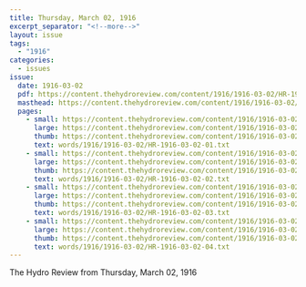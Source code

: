 ```yaml
---
title: Thursday, March 02, 1916
excerpt_separator: "<!--more-->"
layout: issue
tags:
  - "1916"
categories:
  - issues
issue:
  date: 1916-03-02
  pdf: https://content.thehydroreview.com/content/1916/1916-03-02/HR-1916-03-02.pdf
  masthead: https://content.thehydroreview.com/content/1916/1916-03-02/masthead/HR-1916-03-02.jpg
  pages:
    - small: https://content.thehydroreview.com/content/1916/1916-03-02/small/HR-1916-03-02-01.jpg
      large: https://content.thehydroreview.com/content/1916/1916-03-02/large/HR-1916-03-02-01.jpg
      thumb: https://content.thehydroreview.com/content/1916/1916-03-02/thumbnails/HR-1916-03-02-01.jpg
      text: words/1916/1916-03-02/HR-1916-03-02-01.txt
    - small: https://content.thehydroreview.com/content/1916/1916-03-02/small/HR-1916-03-02-02.jpg
      large: https://content.thehydroreview.com/content/1916/1916-03-02/large/HR-1916-03-02-02.jpg
      thumb: https://content.thehydroreview.com/content/1916/1916-03-02/thumbnails/HR-1916-03-02-02.jpg
      text: words/1916/1916-03-02/HR-1916-03-02-02.txt
    - small: https://content.thehydroreview.com/content/1916/1916-03-02/small/HR-1916-03-02-03.jpg
      large: https://content.thehydroreview.com/content/1916/1916-03-02/large/HR-1916-03-02-03.jpg
      thumb: https://content.thehydroreview.com/content/1916/1916-03-02/thumbnails/HR-1916-03-02-03.jpg
      text: words/1916/1916-03-02/HR-1916-03-02-03.txt
    - small: https://content.thehydroreview.com/content/1916/1916-03-02/small/HR-1916-03-02-04.jpg
      large: https://content.thehydroreview.com/content/1916/1916-03-02/large/HR-1916-03-02-04.jpg
      thumb: https://content.thehydroreview.com/content/1916/1916-03-02/thumbnails/HR-1916-03-02-04.jpg
      text: words/1916/1916-03-02/HR-1916-03-02-04.txt
---
```


The Hydro Review from Thursday, March 02, 1916

<!--more-->

